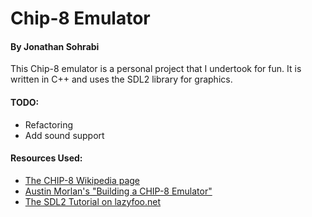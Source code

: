 # Chip-8 Emulator
#### By Jonathan Sohrabi

This Chip-8 emulator is a personal project that I undertook for fun. It is written in C++ and uses the SDL2 library for graphics.

#### TODO:
* Refactoring
* Add sound support

#### Resources Used:
* [The CHIP-8 Wikipedia page](https://en.wikipedia.org/wiki/CHIP-8)
* [Austin Morlan's "Building a CHIP-8 Emulator"](https://austinmorlan.com/posts/chip8_emulator/)
* [The SDL2 Tutorial on lazyfoo.net](https://lazyfoo.net/tutorials/SDL/)
